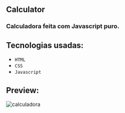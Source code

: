 ## Calculator

### Calculadora feita com Javascript puro.

## Tecnologias usadas:
- `HTML`
- `CSS`
- `Javascript`
## Preview:
<p>
  <img src="https://i.imgur.com/8eMtdFH.png" alt="calculadora"/>
</p>
